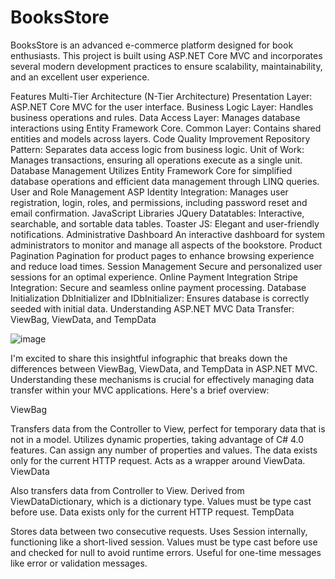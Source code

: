 # BooksStore
BooksStore is an advanced e-commerce platform designed for book enthusiasts. This project is built using ASP.NET Core MVC and incorporates several modern development practices to ensure scalability, maintainability, and an excellent user experience.

Features
Multi-Tier Architecture (N-Tier Architecture)
Presentation Layer: ASP.NET Core MVC for the user interface.
Business Logic Layer: Handles business operations and rules.
Data Access Layer: Manages database interactions using Entity Framework Core.
Common Layer: Contains shared entities and models across layers.
Code Quality Improvement
Repository Pattern: Separates data access logic from business logic.
Unit of Work: Manages transactions, ensuring all operations execute as a single unit.
Database Management
Utilizes Entity Framework Core for simplified database operations and efficient data management through LINQ queries.
User and Role Management
ASP Identity Integration: Manages user registration, login, roles, and permissions, including password reset and email confirmation.
JavaScript Libraries
JQuery Datatables: Interactive, searchable, and sortable data tables.
Toaster JS: Elegant and user-friendly notifications.
Administrative Dashboard
An interactive dashboard for system administrators to monitor and manage all aspects of the bookstore.
Product Pagination
Pagination for product pages to enhance browsing experience and reduce load times.
Session Management
Secure and personalized user sessions for an optimal experience.
Online Payment Integration
Stripe Integration: Secure and seamless online payment processing.
Database Initialization
DbInitializer and IDbInitializer: Ensures database is correctly seeded with initial data.
Understanding ASP.NET MVC Data Transfer: ViewBag, ViewData, and TempData

![image](https://github.com/SayyafHameed/BooksStoreApp/assets/156209686/1874327d-b423-4a19-a97b-d47b64b7a416)

I'm excited to share this insightful infographic that breaks down the differences between ViewBag, ViewData, and TempData in ASP.NET MVC. Understanding these mechanisms is crucial for effectively managing data transfer within your MVC applications. Here's a brief overview:

ViewBag

Transfers data from the Controller to View, perfect for temporary data that is not in a model.
Utilizes dynamic properties, taking advantage of C# 4.0 features.
Can assign any number of properties and values.
The data exists only for the current HTTP request.
Acts as a wrapper around ViewData.
ViewData

Also transfers data from Controller to View.
Derived from ViewDataDictionary, which is a dictionary type.
Values must be type cast before use.
Data exists only for the current HTTP request.
TempData

Stores data between two consecutive requests.
Uses Session internally, functioning like a short-lived session.
Values must be type cast before use and checked for null to avoid runtime errors.
Useful for one-time messages like error or validation messages.
